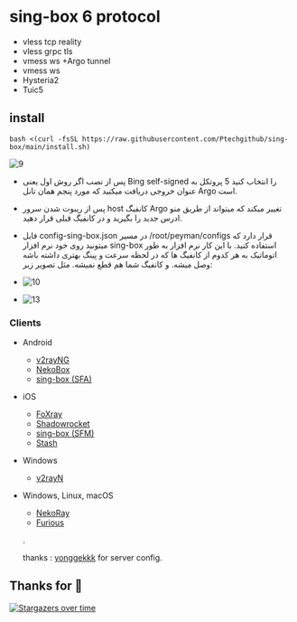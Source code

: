 # sing-box 6 protocol 
- vless tcp reality
- vless grpc tls
- vmess ws +Argo tunnel
- vmess ws
- Hysteria2
- Tuic5

## install
```
bash <(curl -fsSL https://raw.githubusercontent.com/Ptechgithub/sing-box/main/install.sh)
```
![9](https://raw.githubusercontent.com/Ptechgithub/configs/main/media/9.jpg)
- پس از نصب اگر روش اول یعنی Bing self-signed را انتخاب کنید 5 پروتکل به عنوان خروجی دریافت میکنید که مورد پنجم همان تانل Argo است.
- پس از ریبوت شدن سرور host کانفیگ Argo تغییر میکند که میتواند از طریق منو ادرس جدید را بگیرید و در کانفیگ قبلی قرار دهید.
- فایل config-sing-box.json در مسیر 
/root/peyman/configs 
قرار دارد که میتونید روی خود نرم افزار sing-box استفاده کنید. با این کار نرم افزار به طور اتوماتیک به هر کدوم از کانفیگ ها که در لحظه سرعت و پینگ بهتری داشته باشه وصل میشه. و کانفیگ شما هم قطع نمیشه. مثل تصویر زیر:
- ![10](https://raw.githubusercontent.com/Ptechgithub/configs/main/media/10.jpg)

- ![13](https://raw.githubusercontent.com/Ptechgithub/configs/main/media/13.jpg)



### Clients
- Android
  - [v2rayNG](https://github.com/2dust/v2rayNg/releases)
  - [NekoBox](https://github.com/MatsuriDayo/NekoBoxForAndroid/releases)
  - [sing-box (SFA)](https://github.com/SagerNet/sing-box/releases)
- iOS
  - [FoXray](https://apps.apple.com/app/foxray/id6448898396)
  - [Shadowrocket](https://apps.apple.com/app/shadowrocket/id932747118)
  - [sing-box (SFM)](https://github.com/SagerNet/sing-box/releases)
  - [Stash](https://apps.apple.com/app/stash/id1596063349)
- Windows
  - [v2rayN](https://github.com/2dust/v2rayN/releases)
- Windows, Linux, macOS
  - [NekoRay](https://github.com/MatsuriDayo/nekoray/releases)
  - [Furious](https://github.com/LorenEteval/Furious/releases)
  
  .
  
  thanks : [yonggekkk](https://github.com/yonggekkk) for server config.


## Thanks for 🌟

[![Stargazers over time](https://starchart.cc/Ptechgithub/sing-box.svg)](https://starchart.cc/Ptechgithub/sing-box)
